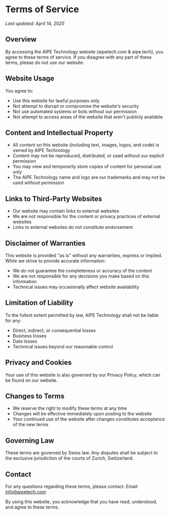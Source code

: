 # Terms of Service

*Last updated: April 14, 2025*

## Overview

By accessing the AIPE Technology website (aipetech.com & aipe.tech), you agree to these terms of service. If you disagree with any part of these terms, please do not use our website.

## Website Usage

You agree to:
- Use this website for lawful purposes only
- Not attempt to disrupt or compromise the website's security
- Not use automated systems or bots without our permission
- Not attempt to access areas of the website that aren't publicly available

## Content and Intellectual Property

- All content on this website (including text, images, logos, and code) is owned by AIPE Technology
- Content may not be reproduced, distributed, or used without our explicit permission
- You may view and temporarily store copies of content for personal use only
- The AIPE Technology name and logo are our trademarks and may not be used without permission

## Links to Third-Party Websites

- Our website may contain links to external websites
- We are not responsible for the content or privacy practices of external websites
- Links to external websites do not constitute endorsement

## Disclaimer of Warranties

This website is provided "as is" without any warranties, express or implied. While we strive to provide accurate information:
- We do not guarantee the completeness or accuracy of the content
- We are not responsible for any decisions you make based on this information
- Technical issues may occasionally affect website availability

## Limitation of Liability

To the fullest extent permitted by law, AIPE Technology shall not be liable for any:
- Direct, indirect, or consequential losses
- Business losses
- Data losses
- Technical issues beyond our reasonable control

## Privacy and Cookies

Your use of this website is also governed by our Privacy Policy, which can be found on our website.

## Changes to Terms

- We reserve the right to modify these terms at any time
- Changes will be effective immediately upon posting to the website
- Your continued use of the website after changes constitutes acceptance of the new terms

## Governing Law

These terms are governed by Swiss law. Any disputes shall be subject to the exclusive jurisdiction of the courts of Zurich, Switzerland.

## Contact

For any questions regarding these terms, please contact:
Email: info@aipetech.com

By using this website, you acknowledge that you have read, understood, and agree to these terms.
